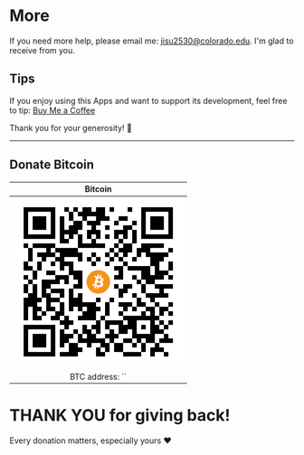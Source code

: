 # More

If you need more help, please email me: jisu2530@colorado.edu. I'm glad to receive from you.
## Tips
If you enjoy using this Apps and want to support its development, feel free to tip:
[Buy Me a Coffee](https://www.buymeacoffee.com/intelegraphics?l=en)

   

Thank you for your generosity! 💖

---
## Donate Bitcoin

| Bitcoin                                                                                     |
|:-------------------------------------------------------------------------------------------:|
| <img src="https://github.com/NARKOZ/SponsorMe/blob/1main/bitcoin.png?raw=true" width="300">  |
| BTC address: ``    

# THANK YOU for giving back!

Every donation matters, especially yours :heart:


